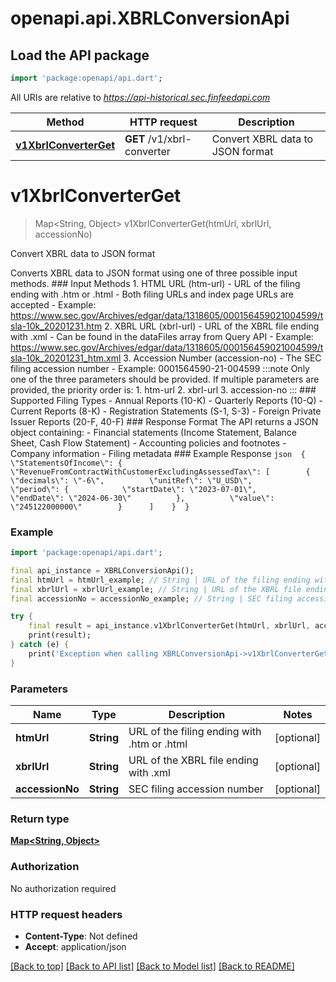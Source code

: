 # openapi.api.XBRLConversionApi

## Load the API package
```dart
import 'package:openapi/api.dart';
```

All URIs are relative to *https://api-historical.sec.finfeedapi.com*

Method | HTTP request | Description
------------- | ------------- | -------------
[**v1XbrlConverterGet**](XBRLConversionApi.md#v1xbrlconverterget) | **GET** /v1/xbrl-converter | Convert XBRL data to JSON format


# **v1XbrlConverterGet**
> Map<String, Object> v1XbrlConverterGet(htmUrl, xbrlUrl, accessionNo)

Convert XBRL data to JSON format

Converts XBRL data to JSON format using one of three possible input methods.    ### Input Methods    1. HTML URL (htm-url)     - URL of the filing ending with .htm or .html     - Both filing URLs and index page URLs are accepted     - Example: https://www.sec.gov/Archives/edgar/data/1318605/000156459021004599/tsla-10k_20201231.htm    2. XBRL URL (xbrl-url)     - URL of the XBRL file ending with .xml     - Can be found in the dataFiles array from Query API     - Example: https://www.sec.gov/Archives/edgar/data/1318605/000156459021004599/tsla-10k_20201231_htm.xml    3. Accession Number (accession-no)     - The SEC filing accession number     - Example: 0001564590-21-004599    :::note  Only one of the three parameters should be provided. If multiple parameters are provided, the priority order is:  1. htm-url  2. xbrl-url  3. accession-no  :::    ### Supported Filing Types    - Annual Reports (10-K)  - Quarterly Reports (10-Q)  - Current Reports (8-K)  - Registration Statements (S-1, S-3)  - Foreign Private Issuer Reports (20-F, 40-F)    ### Response Format    The API returns a JSON object containing:  - Financial statements (Income Statement, Balance Sheet, Cash Flow Statement)  - Accounting policies and footnotes  - Company information  - Filing metadata    ### Example Response  ```json  {    \"StatementsOfIncome\": {      \"RevenueFromContractWithCustomerExcludingAssessedTax\": [        {          \"decimals\": \"-6\",          \"unitRef\": \"U_USD\",          \"period\": {            \"startDate\": \"2023-07-01\",            \"endDate\": \"2024-06-30\"          },          \"value\": \"245122000000\"        }      ]    }  }  ```

### Example
```dart
import 'package:openapi/api.dart';

final api_instance = XBRLConversionApi();
final htmUrl = htmUrl_example; // String | URL of the filing ending with .htm or .html
final xbrlUrl = xbrlUrl_example; // String | URL of the XBRL file ending with .xml
final accessionNo = accessionNo_example; // String | SEC filing accession number

try {
    final result = api_instance.v1XbrlConverterGet(htmUrl, xbrlUrl, accessionNo);
    print(result);
} catch (e) {
    print('Exception when calling XBRLConversionApi->v1XbrlConverterGet: $e\n');
}
```

### Parameters

Name | Type | Description  | Notes
------------- | ------------- | ------------- | -------------
 **htmUrl** | **String**| URL of the filing ending with .htm or .html | [optional] 
 **xbrlUrl** | **String**| URL of the XBRL file ending with .xml | [optional] 
 **accessionNo** | **String**| SEC filing accession number | [optional] 

### Return type

[**Map<String, Object>**](Object.md)

### Authorization

No authorization required

### HTTP request headers

 - **Content-Type**: Not defined
 - **Accept**: application/json

[[Back to top]](#) [[Back to API list]](../README.md#documentation-for-api-endpoints) [[Back to Model list]](../README.md#documentation-for-models) [[Back to README]](../README.md)

